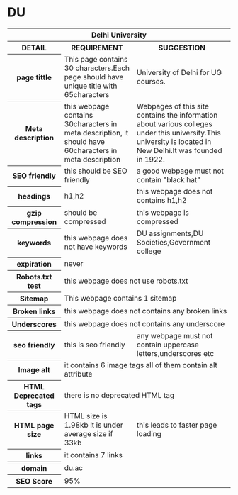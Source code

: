 # DU
<html>
<table backgroung="https://www.google.co.in/url?sa=i&rct=j&q=&esrc=s&source=images&cd=&cad=rja&uact=8&ved=0ahUKEwjJ7ezC_7rSAhWDuo8KHcLnBjcQjRwIBQ&url=http%3A%2F%2Fdu.ac.in%2F&psig=AFQjCNEua9JIEYveUfoL8rRcWVoxiNtNpA&ust=1488653217195506" >
<tr>
<th colspan="3">Delhi University</th>
</tr><tr>
<th>DETAIL</th>
<th>REQUIREMENT</th>
<th>SUGGESTION</th>
</tr>
<tr>
<th>page tittle</th>
<td>This page contains 30 characters.Each page should have unique title with 65characters</td>
<td>University of Delhi for UG courses.</td>
</tr>
<tr>
<th>Meta description</th>
<td>this webpage contains 30characters in meta description, it should have 60characters in meta description</td>
<td>Webpages of this site contains the information about various colleges under this university.This university is located in New Delhi.It was founded in 1922. </td>
</tr>
<tr>
<th>SEO friendly</th>
<td>this should be SEO friendly</td>
<td>a good webpage must not contain "black hat"</td>
</tr>
<tr>
<th>headings</th>
<td>h1,h2</td>
<td>this webpage does not contains h1,h2</td>
</tr>
<tr>
<th>gzip compression</th>
<td>should be compressed</td>
<td>this webpage is compressed</td>
</tr>
<tr>
<th>keywords</th>
<td>this webpage does not have keywords</td>
<td>DU assignments,DU Societies,Government college</td>
</tr>
<tr>
<th>expiration</th>
<td colspan="2">never</td>
</tr>
<tr>
<th>Robots.txt test</th>
<td colspan="2">this webpage does not use robots.txt</td>
</tr>
<tr>
<th>Sitemap</th>
<td colspan="2">This webpage contains 1 sitemap</td>
</tr>
<tr>
<th>Broken links</th>
<td colspan="2">this webpage does not contains any broken links</td>
</tr>
<tr>
<th>Underscores</th>
<td colspan="2">this webpage does not contains any underscore</td>
</tr>
<tr>
<th>seo friendly</th>
<td>this is seo friendly </td>
<td>any webpage must not contain uppercase letters,underscores etc</td>
</tr>
<tr>
<th>Image alt</th>
<td colspan="2">it contains 6 image tags  all of them contain alt attribute</td>
</tr>
<tr>
<th>HTML Deprecated tags</th>
<td colspan="2">there is no deprecated HTML tag</td>
</tr>
<tr>
<th>HTML page size</th>
<td> HTML size is 1.98kb it is under average size if 33kb</td>
<td>this leads to faster page loading</td>
</tr>
<tr>
<th>links</th>
<td colspan="2">it contains 7 links</td>
</tr>
<tr>
<th>domain</th>
<td colspan="2">du.ac</td>
</tr>
<tr>
<th>SEO Score</th>
<td colspan="2">95%</td>
</tr>
</table>
</html
